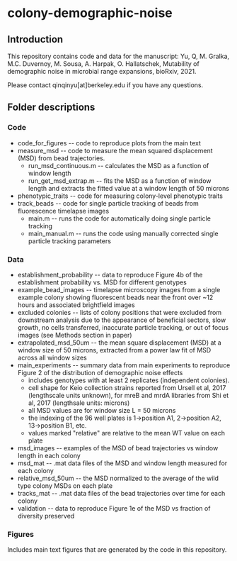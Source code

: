 # colony-demographic-noise
## Introduction
This repository contains code and data for the manuscript:
Yu, Q, M. Gralka, M.C. Duvernoy, M. Sousa, A. Harpak, O. Hallatschek, Mutability of demographic noise in microbial range expansions, bioRxiv, 2021.

Please contact qinqinyu[at]berkeley.edu if you have any questions. 

## Folder descriptions
### Code
* code_for_figures -- code to reproduce plots from the main text
* measure_msd -- code to measure the mean squared displacement (MSD) from bead trajectories.
  * run_msd_continuous.m -- calculates the MSD as a function of window length
  * run_get_msd_extrap.m -- fits the MSD as a function of window length and extracts the fitted value at a window length of 50 microns
* phenotypic_traits -- code for measuring colony-level phenotypic traits
* track_beads -- code for single particle tracking of beads from fluorescence timelapse images
  * main.m -- runs the code for automatically doing single particle tracking
  * main_manual.m -- runs the code using manually corrected single particle tracking parameters
  
### Data
* establishment_probability -- data to reproduce Figure 4b of the establishment probability vs. MSD for different genotypes
* example_bead_images -- timelapse microscopy images from a single example colony showing fluorescent beads near the front over ~12 hours and associated brightfield images
* excluded colonies -- lists of colony positions that were excluded from downstream analysis due to the appearance of beneficial sectors, slow growth, no cells transferred, inaccurate particle tracking, or out of focus images (see Methods section in paper)
* extrapolated_msd_50um -- the mean square displacement (MSD) at a window size of 50 microns, extracted from a power law fit of MSD across all window sizes
* main_experiments -- summary data from main experiments to reproduce Figure 2 of the distribution of demographic noise effects
  * includes genotypes with at least 2 replicates (independent colonies).
  * cell shape for Keio collection strains reported from Ursell et al, 2017 (lengthscale units unknown), for mreB and mrdA libraries from Shi et al, 2017 (lengthsale units: microns)
  * all MSD values are for window size L = 50 microns
  * the indexing of the 96 well plates is 1->position A1, 2->position A2, 13->position B1, etc.
  * values marked "relative" are relative to the mean WT value on each plate
* msd_images -- examples of the MSD of bead trajectories vs window length in each colony
* msd_mat -- .mat data files of the MSD and window length measured for each colony
* relative_msd_50um -- the MSD normalized to the average of the wild type colony MSDs on each plate
* tracks_mat -- .mat data files of the bead trajectories over time for each colony
* validation -- data to reproduce Figure 1e of the MSD vs fraction of diversity preserved

### Figures
Includes main text figures that are generated by the code in this repository.

